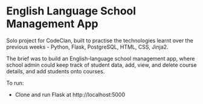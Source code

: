 # English Language School Management App

Solo project for CodeClan, built to practise the technologies learnt over the previous weeks - Python, Flask, PostgreSQL, HTML, CSS, Jinja2.

The brief was to build an English-language school management app, where school admin could keep track of student data, add, view, and delete course details, and add students onto courses.

To run:
- Clone and run Flask at http://localhost:5000
